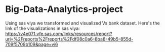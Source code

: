 # Big-Data-Analytics-project
Using sas viya we transformed and visualized Vs bank dataset. 
Here's the link of the visualizations in sas viya: 
https://v4e071.vfe.sas.com/links/resources/report?uri=%2Freports%2Freports%2Fdf08c0a6-8ba8-49b5-855d-709f5709b109&page=vi6
